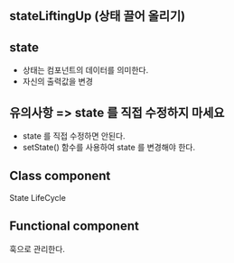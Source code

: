 ## stateLiftingUp (상태 끌어 올리기)

## state

- 상태는 컴포넌트의 데이터를 의미한다.
- 자신의 출력값을 변경

## 유의사항 => state 를 직접 수정하지 마세요

- state 를 직접 수정하면 안된다.
- setState() 함수를 사용하여 state 를 변경해야 한다.

## Class component

State LifeCycle

## Functional component

훅으로 관리한다.

